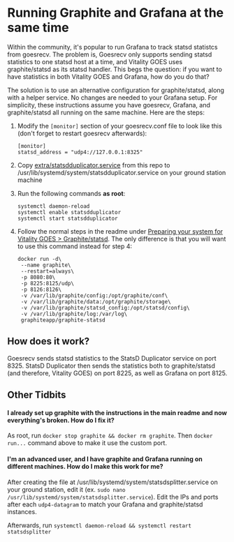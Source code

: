 # Running Graphite and Grafana at the same time

Within the community, it's popular to run Grafana to track statsd statistcs from goesrecv. The problem is, Goesrecv only supports sending statsd statistics to one statsd host at a time, and Vitality GOES uses graphite/statsd as its statsd handler. This begs the question: if you want to have statistics in both Vitality GOES and Grafana, how do you do that?

The solution is to use an alternative configuration for graphite/statsd, along with a helper service. No changes are needed to your Grafana setup. For simplicity, these instructions assume you have goesrecv, Grafana, and graphite/statsd all running on the same machine. Here are the steps:

1. Modify the `[monitor]` section of your goesrecv.conf file to look like this (don't forget to restart goesrecv afterwards):

   ```
   [monitor]
   statsd_address = "udp4://127.0.0.1:8325"
   ```
3. Copy [extra/statsdduplicator.service](/extra/statsdduplicator.service) from this repo to /usr/lib/systemd/system/statsdduplicator.service on your ground station machine
4. Run the following commands **as root**:
    ```
    systemctl daemon-reload
    systemctl enable statsdduplicator
    systemctl start statsdduplicator
    ```
6. Follow the normal steps in the readme under [Preparing your system for Vitality GOES > Graphite/statsd](/README.md#graphitestatsd). The only difference is that you will want to use this command instead for step 4:
   ```
   docker run -d\
    --name graphite\
    --restart=always\
    -p 8080:80\
    -p 8225:8125/udp\
    -p 8126:8126\
    -v /var/lib/graphite/config:/opt/graphite/conf\
    -v /var/lib/graphite/data:/opt/graphite/storage\
    -v /var/lib/graphite/statsd_config:/opt/statsd/config\
    -v /var/lib/graphite/log:/var/log\
    graphiteapp/graphite-statsd
   ```

## How does it work?

Goesrecv sends statsd statistics to the StatsD Duplicator service on port 8325. StatsD Duplicator then sends the statistics both to graphite/statsd (and therefore, Vitality GOES) on port 8225, as well as Grafana on port 8125.

## Other Tidbits

#### I already set up graphite with the instructions in the main readme and now everything's broken. How do I fix it?
As root, run `docker stop graphite && docker rm graphite`. Then `docker run...` command above to make it use the custom port.

#### I'm an advanced user, and I have graphite and Grafana running on different machines. How do I make this work for me?
After creating the file at /usr/lib/systemd/system/statsdsplitter.service on your ground station, edit it (ex. `sudo nano /usr/lib/systemd/system/statsdsplitter.service`). Edit the IPs and ports after each `udp4-datagram` to match your Grafana and graphite/statsd instances.

Afterwards, run `systemctl daemon-reload && systemctl restart statsdsplitter`

